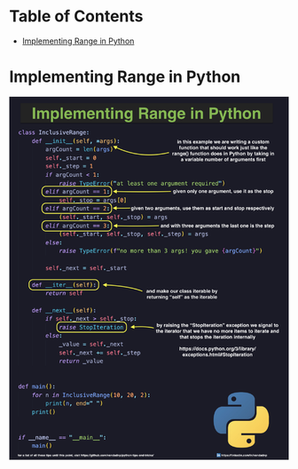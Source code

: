 # Table of Contents

* [Implementing Range in Python](https://github.com/vandadnp/python-tips-and-tricks/blob/main/README.md#implementing-range-in-python)

# Implementing Range in Python

![](images/implementing-range-in-python.jpg)
